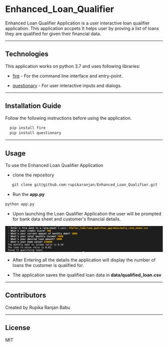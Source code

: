 # Enhanced_Loan_Qualifier

Enhanced Loan Qualifier Application is a user interactive loan qualifier application. This application accpets It helps user by proving a list of loans they are qualified for given their financial data.

---

## Technologies

This application works on python 3.7 and uses following libraries:

* [fire](https://github.com/google/python-fire) - For the command line interface and entry-point.

* [questionary](https://github.com/tmbo/questionary) - For user interactive inputs and dialogs.

---

## Installation Guide

Follow the following instructions before using the application.

```python
  pip install fire
  pip install questionary
```
---

## Usage

To use the Enhanced Loan Qualifier Application
 * clone the repository 

 ```python
    git clone git@github.com:rupikaranjan/Enhanced_Loan_Qualifier.git
```

 * Run the **app.py**

```python
python app.py
```

* Upon launching the Loan Qualifier Application the user will be prompted for bank data sheet and customer's financial details.

![User Data CLI](Images/cli_userdata.png)

* After Entering all the details the application will display the number of loans the customer is qualified for.

* The application saves the qualified loan data in **data/qualified_loan.csv**

---

## Contributors

Created by Rupika Ranjan Babu

---

## License

MIT
